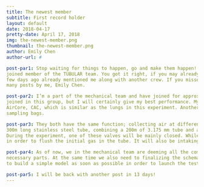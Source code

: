 ```yaml
---
title: The newest member
subtitle: First record holder
layout: default
date: 2018-04-17
pretty-date: April 17, 2018
img: the-newest-member.png
thumbnail: the-newest-member.png
author: Emily Chen
author-url: #

post-par1: Stop waiting for things to happen, go and make them happen! Thus today’s post will be written by one of the freshly 
joined member of the TUBULAR team. You got it right, if you may already guessed who I am. Our Project Manager Georger’s post from 
few days ago already mentioned me along with another crew. If you missed it, fear not, because from now on you will be reading 
many posts by me, Emily Chen.

post-par2: I’m a part of the mechanical team and have joined for approximately 11 days ago. I may hold the record for least days 
joined in this group, but I will certainly give my best performance. My mainly task at the moment is focusing on the conventional 
AirCore, CAC, which is similar as the lungs in this experiment. Another task is, alternative AirCore, AAC, which consists the 
sampling bags.

post-par3: They both have the same function; collecting air at different altitudes in the lower stratosphere. The CAC consists a 
300m long stainless steel tube, combining a 200m of 3.175 mm tube and a 100m of 6.35 mm tube, with a valve mounted at each end. 
During the experiment, one of these valves will be mainly closed. While the second one will stay open for a longer period of time, 
in order to flush the initial gas in the tube. It will also be intaking of air samples. 

post-par4: As of now, we in the mechanical team are deeming all the components for both the CAC and AAC, in order to get all the 
necessary parts. At the same time we also need to finalizing the schematic models for both the AirCore systems. Our next step is 
to build a simple model as soon as possible in order to launch the testing phase. 

post-par5: I will be back with another post in 13 days! 
---
```

